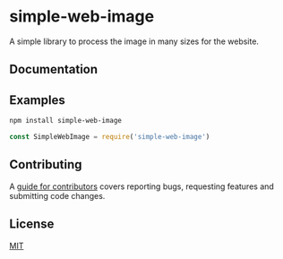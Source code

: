 # simple-web-image

A simple library to process the image in many sizes for the website.

## Documentation

## Examples

```sh
npm install simple-web-image
```

```javascript
const SimpleWebImage = require('simple-web-image')
```

## Contributing

A [guide for contributors](https://github.com/lovell/sharp/blob/main/.github/CONTRIBUTING.md)
covers reporting bugs, requesting features and submitting code changes.

## License

[MIT](LICENSE)
